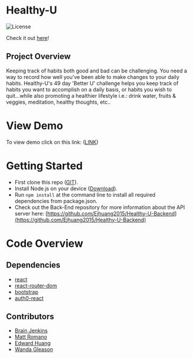 # Healthy-U
![License](https://img.shields.io/badge/license-MIT-blue.svg) 

Check it out [here](LINK)!

## Project Overview

Keeping track of habits both good and bad can be challenging. You need a way to record how well you've been able to make changes to your daily habits. Healthy-U's 49 day 'Better U' challenge helps you keep track of habits you want to accomplish on a daily basis, or habits you wish to quit...while also promoting a healthier lifestyle i.e.: drink water, fruits & veggies, meditation, healthy thoughts, etc..

# View Demo  

To view demo click on this link: ([LINK](LINK))

# Getting Started   

- First clone this repo ([GIT](https://github.com/Ejhuang2015/Healthy-U-Frontend)).
- Install Node.js on your device ([Download](https://nodejs.org/en/)).
- Run `npm install` at the command line to install all required dependencies from package.json.
- Check out the Back-End repository for more information about the API server here: [https://github.com/Ejhuang2015/Healthy-U-Backend](https://github.com/Ejhuang2015/Healthy-U-Backend)

# Code Overview

## Dependencies

- [react](https://www.npmjs.com/package/react) 
- [react-router-dom](https://www.npmjs.com/package/react-router-dom) 
- [bootstrap](https://www.npmjs.com/package/bootstrap) 
- [auth0-react](https://www.npmjs.com/package/@auth0/auth0-react)

## Contributors
- [Brain Jenkins](https://github.com/bjenkins63)
- [Matt Romano](https://github.com/MRomano84)
- [Edward Huang](https://github.com/Ejhuang2015)
- [Wanda Gleason](https://github.com/wmgleason)
